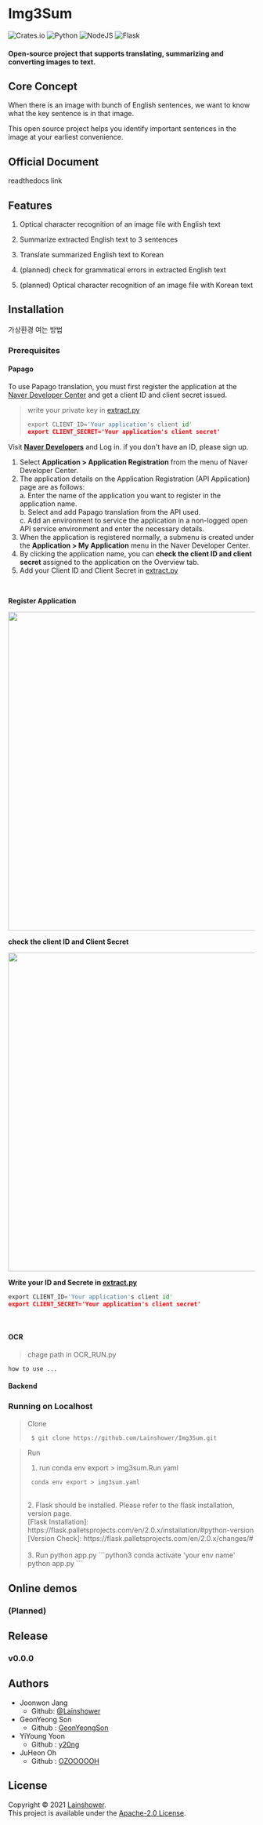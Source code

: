 # Img3Sum

![Crates.io](https://img.shields.io/crates/l/rustc-serialize?style=for-the-badge)
![Python](https://img.shields.io/badge/python-3670A0?style=for-the-badge&logo=python&logoColor=ffdd54) ![NodeJS](https://img.shields.io/badge/node.js-6DA55F?style=for-the-badge&logo=node.js&logoColor=white) ![Flask](https://img.shields.io/badge/flask-%23000.svg?style=for-the-badge&logo=flask&logoColor=white)

#### Open-source project that supports translating, summarizing and converting images to text.

## Core Concept

When there is an image with bunch of English sentences, we want to know what the key sentence is in that image. 

This open source project helps you identify important sentences in the image at your earliest convenience.

## Official Document

readthedocs link

## Features

1. Optical character recognition of an image file with English text

2. Summarize extracted English text to 3 sentences 

3. Translate summarized English text to Korean

4. (planned) check for grammatical errors in extracted English text

5. (planned) Optical character recognition of an image file with Korean text

## Installation

가상환경 여는 방법

### Prerequisites

#### Papago

To use Papago translation, you must first register the application at the [Naver Developer Center]  and get a client ID and client secret issued.
> write your private key in [extract.py](https://github.com/Lainshower/Img3Sum/blob/main/extract.py)
>```python
>export CLIENT_ID='Your application's client id'
>export CLIENT_SECRET='Your application's client secret'
>```



Visit **[Naver Developers]** and Log in. if you don't have an ID, please sign up.

1. Select **Application > Application Registration** from the menu of Naver Developer Center.
2. The application details on the Application Registration (API Application) page are as follows:<br/>
        a. Enter the name of the application you want to register in the application name.<br/>
        b. Select and add Papago translation from the API used.<br/>
        c. Add an environment to service the application in a non-logged open API service environment and enter the necessary details.<br/>
3. When the application is registered normally, a submenu is created under the **Application > My Application** menu in the Naver Developer Center.
4. By clicking the application name, you can **check the client ID and client secret** assigned to the application on the Overview tab.
5. Add your Client ID and Client Secret in [extract.py](https://github.com/Lainshower/Img3Sum/blob/main/extract.py)
<br/>


**Register Application**

<img src="https://developers.naver.com/proxyapi/rawgit/naver/naver-openapi-guide/master/ko/papago-apis/images/papago-nmt-01.png" width="650">

**check the client ID and Client Secret**

<img src="https://developers.naver.com/proxyapi/rawgit/naver/naver-openapi-guide/master/ko/papago-apis/images/papago-nmt-02.png" width="650">

**Write your ID and Secrete in [extract.py](https://github.com/Lainshower/Img3Sum/blob/main/extract.py)**
```python
export CLIENT_ID='Your application's client id'
export CLIENT_SECRET='Your application's client secret'
```
<br/>

[Naver Developers]:https://developers.naver.com/main/
[Naver Developer Center]: https://developers.naver.com/apps/#/wizard/register


#### OCR

> chage path in OCR_RUN.py
```python3
how to use ...
```

#### Backend

### Running on Localhost

> Clone
>```bash
>  $ git clone https://github.com/Lainshower/Img3Sum.git
>```   

> Run
>1. run conda env export > img3sum.Run yaml
>```python3
>  conda env export > img3sum.yaml
>```
><br/>
>2. Flask should be installed. Please refer to the flask installation, version page.<br/>
> [Flask Installation]: https://flask.palletsprojects.com/en/2.0.x/installation/#python-version <br/>
> [Version Check]: https://flask.palletsprojects.com/en/2.0.x/changes/# <br/>
> <br/>
>3. Run python app.py
>```python3
>  conda activate 'your env name'
>  python app.py
>```



## Online demos
### (Planned)

## Release

### v0.0.0

## Authors

- Joonwon Jang
  - Github: [@Lainshower](https://github.com/Lainshower)
- GeonYeong Son
  - Github : [GeonYeongSon](https://github.com/GeonYeongSon?tab=repositories)
- YiYoung Yoon
  - Github : [y20ng](https://github.com/y20ng?tab=repositories)
- JuHeon Oh
  - Github : [OZOOOOOH](https://github.com/OZOOOOOH)

## License

Copyright © 2021 [Lainshower](https://github.com/Lainshower).<br />
This project is available under the [Apache-2.0 License](https://github.com/Lainshower/Img3Sum/blob/main/LICENSE).
